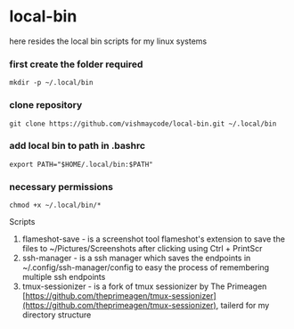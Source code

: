 # local-bin
here resides the local bin scripts for my linux systems

### first create the folder required

```shell
mkdir -p ~/.local/bin
```

### clone repository

```shell
git clone https://github.com/vishmaycode/local-bin.git ~/.local/bin
```

### add local bin to path in .bashrc

```shell
export PATH="$HOME/.local/bin:$PATH"
```

### necessary permissions

```shell
chmod +x ~/.local/bin/*
```

Scripts
1. flameshot-save - is a screenshot tool flameshot's extension to save the files to ~/Pictures/Screenshots after clicking using Ctrl + PrintScr
2. ssh-manager - is a ssh manager which saves the endpoints in ~/.config/ssh-manager/config to easy the process of remembering multiple ssh endpoints
3. tmux-sessionizer - is a fork of tmux sessionizer by The Primeagen [https://github.com/theprimeagen/tmux-sessionizer](https://github.com/theprimeagen/tmux-sessionizer), tailerd for my directory structure
